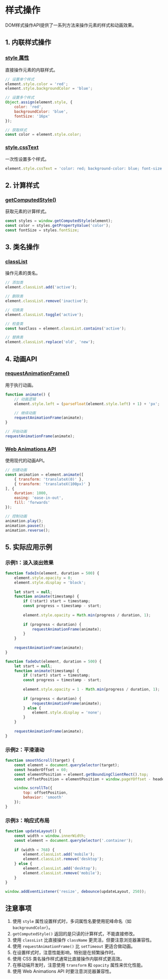 # 样式操作

DOM样式操作API提供了一系列方法来操作元素的样式和动画效果。

## 1. 内联样式操作

### [style 属性](https://developer.mozilla.org/en-US/docs/Web/API/HTMLElement/style)

直接操作元素的内联样式。

```javascript
// 设置单个样式
element.style.color = 'red';
element.style.backgroundColor = 'blue';

// 设置多个样式
Object.assign(element.style, {
    color: 'red',
    backgroundColor: 'blue',
    fontSize: '16px'
});

// 获取样式
const color = element.style.color;
```

### [style.cssText](https://developer.mozilla.org/en-US/docs/Web/API/CSSStyleDeclaration/cssText)

一次性设置多个样式。

```javascript
element.style.cssText = 'color: red; background-color: blue; font-size: 16px;';
```

## 2. 计算样式

### [getComputedStyle()](https://developer.mozilla.org/en-US/docs/Web/API/Window/getComputedStyle)

获取元素的计算样式。

```javascript
const styles = window.getComputedStyle(element);
const color = styles.getPropertyValue('color');
const fontSize = styles.fontSize;
```

## 3. 类名操作

### [classList](https://developer.mozilla.org/en-US/docs/Web/API/Element/classList)

操作元素的类名。

```javascript
// 添加类
element.classList.add('active');

// 删除类
element.classList.remove('inactive');

// 切换类
element.classList.toggle('active');

// 检查类
const hasClass = element.classList.contains('active');

// 替换类
element.classList.replace('old', 'new');
```

## 4. 动画API

### [requestAnimationFrame()](https://developer.mozilla.org/en-US/docs/Web/API/window/requestAnimationFrame)

用于执行动画。

```javascript
function animate() {
    // 动画逻辑
    element.style.left = (parseFloat(element.style.left) + 1) + 'px';
    
    // 继续动画
    requestAnimationFrame(animate);
}

// 开始动画
requestAnimationFrame(animate);
```

### [Web Animations API](https://developer.mozilla.org/en-US/docs/Web/API/Web_Animations_API)

使用现代的动画API。

```javascript
// 创建动画
const animation = element.animate([
    { transform: 'translateX(0)' },
    { transform: 'translateX(100px)' }
], {
    duration: 1000,
    easing: 'ease-in-out',
    fill: 'forwards'
});

// 控制动画
animation.play();
animation.pause();
animation.reverse();
```

## 5. 实际应用示例

### 示例1：淡入淡出效果

```javascript
function fadeIn(element, duration = 500) {
    element.style.opacity = 0;
    element.style.display = 'block';
    
    let start = null;
    function animate(timestamp) {
        if (!start) start = timestamp;
        const progress = timestamp - start;
        
        element.style.opacity = Math.min(progress / duration, 1);
        
        if (progress < duration) {
            requestAnimationFrame(animate);
        }
    }
    
    requestAnimationFrame(animate);
}

function fadeOut(element, duration = 500) {
    let start = null;
    function animate(timestamp) {
        if (!start) start = timestamp;
        const progress = timestamp - start;
        
        element.style.opacity = 1 - Math.min(progress / duration, 1);
        
        if (progress < duration) {
            requestAnimationFrame(animate);
        } else {
            element.style.display = 'none';
        }
    }
    
    requestAnimationFrame(animate);
}
```

### 示例2：平滑滚动

```javascript
function smoothScroll(target) {
    const element = document.querySelector(target);
    const headerOffset = 60;
    const elementPosition = element.getBoundingClientRect().top;
    const offsetPosition = elementPosition + window.pageYOffset - headerOffset;

    window.scrollTo({
        top: offsetPosition,
        behavior: 'smooth'
    });
}
```

### 示例3：响应式布局

```javascript
function updateLayout() {
    const width = window.innerWidth;
    const element = document.querySelector('.container');
    
    if (width < 768) {
        element.classList.add('mobile');
        element.classList.remove('desktop');
    } else {
        element.classList.add('desktop');
        element.classList.remove('mobile');
    }
}

window.addEventListener('resize', debounce(updateLayout, 250));
```

## 注意事项

1. 使用 `style` 属性设置样式时，多词属性名要使用驼峰命名（如 `backgroundColor`）。
2. `getComputedStyle()` 返回的是只读的计算样式，不能直接修改。
3. 使用 `classList` 比直接操作 `className` 更灵活，但要注意浏览器兼容性。
4. 使用 `requestAnimationFrame()` 比 `setTimeout` 更适合做动画。
5. 在设置样式时，注意性能影响，特别是在频繁操作时。
6. 使用 CSS 类名操作样式通常比直接操作内联样式更高效。
7. 在移动端开发时，注意使用 `transform` 和 `opacity` 属性来优化性能。
8. 使用 Web Animations API 时要注意浏览器兼容性。
